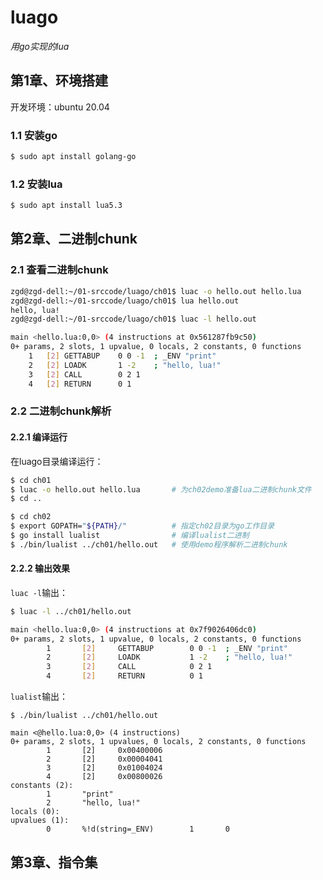 # luago

*用go实现的lua*

## 第1章、环境搭建

开发环境：ubuntu 20.04

### 1.1 安装go

``` bash
$ sudo apt install golang-go
```

### 1.2 安装lua

``` bash
$ sudo apt install lua5.3
```

## 第2章、二进制chunk

### 2.1 查看二进制chunk

```bash
zgd@zgd-dell:~/01-srccode/luago/ch01$ luac -o hello.out hello.lua 
zgd@zgd-dell:~/01-srccode/luago/ch01$ lua hello.out
hello, lua!
zgd@zgd-dell:~/01-srccode/luago/ch01$ luac -l hello.out

main <hello.lua:0,0> (4 instructions at 0x561287fb9c50)
0+ params, 2 slots, 1 upvalue, 0 locals, 2 constants, 0 functions
    1	[2]	GETTABUP 	0 0 -1	; _ENV "print"
    2	[2]	LOADK    	1 -2	; "hello, lua!"
    3	[2]	CALL     	0 2 1
    4	[2]	RETURN   	0 1
```

### 2.2 二进制chunk解析

#### 2.2.1 编译运行

在luago目录编译运行：

```bash
$ cd ch01
$ luac -o hello.out hello.lua       # 为ch02demo准备lua二进制chunk文件
$ cd ..
```

```bash
$ cd ch02
$ export GOPATH="${PATH}/"          # 指定ch02目录为go工作目录
$ go install lualist                # 编译lualist二进制
$ ./bin/lualist ../ch01/hello.out   # 使用demo程序解析二进制chunk
```

#### 2.2.2 输出效果

`luac -l`输出：
```bash
$ luac -l ../ch01/hello.out                           

main <hello.lua:0,0> (4 instructions at 0x7f9026406dc0)
0+ params, 2 slots, 1 upvalue, 0 locals, 2 constants, 0 functions
        1       [2]     GETTABUP        0 0 -1  ; _ENV "print"
        2       [2]     LOADK           1 -2    ; "hello, lua!"
        3       [2]     CALL            0 2 1
        4       [2]     RETURN          0 1

```

`lualist`输出：
```
$ ./bin/lualist ../ch01/hello.out

main <@hello.lua:0,0> (4 instructions)
0+ params, 2 slots, 1 upvalues, 0 locals, 2 constants, 0 functions
        1       [2]     0x00400006
        2       [2]     0x00004041
        3       [2]     0x01004024
        4       [2]     0x00800026
constants (2):
        1       "print"
        2       "hello, lua!"
locals (0):
upvalues (1):
        0       %!d(string=_ENV)        1       0
```

## 第3章、指令集



